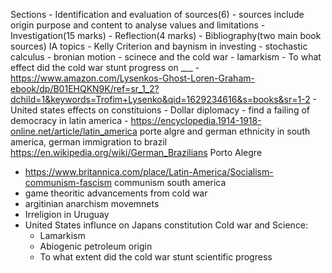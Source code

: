 Sections
	- Identification and evaluation of sources(6)
		- sources include origin purpose and content to analyse values and limitations
	- Investigation(15 marks)
	- Reflection(4 marks)
	- Bibliography(two main book sources)
IA topics
	- Kelly Criterion and baynism in investing
		- stochastic calculus
		- bronian motion
	- scinece and the cold war
		-  lamarkism
		- To what effect did the cold war stunt progress on ___
		- https://www.amazon.com/Lysenkos-Ghost-Loren-Graham-ebook/dp/B01EHQKN9K/ref=sr_1_2?dchild=1&keywords=Trofim+Lysenko&qid=1629234616&s=books&sr=1-2
	- United states effects on constituions
	- Dollar diplomacy
		- find a failing of democracy in latin america
	- https://encyclopedia.1914-1918-online.net/article/latin_america porte algre and german ethnicity in south america, german immigration to brazil https://en.wikipedia.org/wiki/German_Brazilians  Porto Alegre
- https://www.britannica.com/place/Latin-America/Socialism-communism-fascism communism south america
- game theoritic advancements from cold war
- argitinian anarchism movemnets
- Irreligion in Uruguay
- United States influnce on Japans constitution
Cold war and Science:
	 - Lamarkism
	 - Abiogenic petroleum origin
	 - To what extent did the cold war stunt scientific progress
<!--stackedit_data:
eyJoaXN0b3J5IjpbMjA5MTEyMTAzOSw0MTM3MDE3ODQsMzYzMz
E5NzY4LDEyMDU0MTE3NywtMjA5Mzg1MDQwMyw2Nzk1NTA3Mjgs
NjcyMjU3OTQ2LDE4MDIxMDExMjMsLTE3NTE3NjkxMzMsMTQ2Nj
k3Mzk0NSwzNDMyODg3OCwtMjEzNDk2ODYwMl19
-->